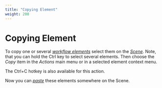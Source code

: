 ```yaml
---
title: "Copying Element"
weight: 200
---
```



# Copying Element

To copy one or several [_workflow elements_](workflow-elements-and-connections.md) select them on the [_Scene_](workflow-designer-window-components.md). Note, that you can hold the Ctrl key to select several elements. Then choose the _Copy_ item in the _Actions_ main menu or in a selected element context menu.

The Ctrl+C hotkey is also available for this action.

Now you can [_paste_](pasting-element.md) these elements somewhere on the Scene.
